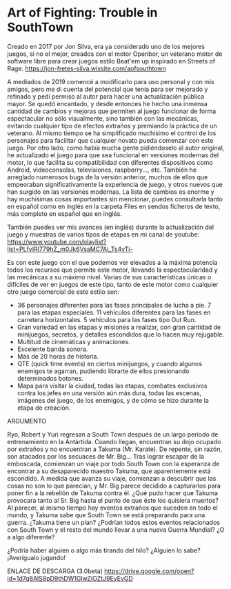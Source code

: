 # Art of Fighting: Trouble in SouthTown

Creado en 2017 por Jon Silva, era ya considerado uno de los mejores juegos, si no el mejor, creados con el motor Openbor, un veterano motor de software libre para crear juegos estilo Beat'em up inspirado en Streets of Rage.
https://jon-fretes-silva.wixsite.com/aofsouthtown

A mediados de 2019 comencé a modificarlo para uso personal y con mis amigos, pero me di cuenta del potencial que tenía para ser mejorado y refinado y pedí permiso al autor para hacer una actualización pública mayor. Se quedó encantado, y desde entonces he hecho una inmensa cantidad de cambios y mejoras que permiten al juego funcionar de forma espectacular no sólo visualmente, sino también con las mecánicas, evitando cualquier tipo de efectos extraños y premiando la práctica de un veterano.
Al mismo tiempo se ha simplificado muchísimo el control de los personajes para facilitar que cualquier novato pueda comenzar con este juego.
Por otro lado, como había mucha gente pidiéndoselo al autor original, he actualizado el juego para que sea funcional en versiones modernas del motor, lo que facilita su compatibilidad con diferentes dispositivos como Android, videoconsolas, televisiones, raspberry..., etc.
También he arreglado numerosos bugs de la versión anterior, muchos de ellos que empeoraban significativamente la experiencia de juego, y otros nuevos que han surgido en las versiones modernas.
La lista de cambios es enorme y hay muchísimas cosas importantes sin mencionar, puedes consultarla tanto en español como en inglés en la carpeta Files en sendos ficheros de texto, más completo en español que en inglés.

También puedes ver mis avances (en inglés) durante la actualización del juego y muestras de varios tipos de etapas en mi canal de youtube:
https://www.youtube.com/playlist?list=PLfyIRl779hZ_m0Jk6VsaMC7Ai_Ts4yTi-

Es con este juego con el que podemos ver elevados a la máxima potencia todos los recursos que permite este motor, llevando la espectacularidad y las mecánicas a su máximo nivel. Varias de sus características únicas o difíciles de ver en juegos de este tipo, tanto de este motor como cualquier otro juego comercial de este estilo son:
- 36 personajes diferentes para las fases principales de lucha a pie. 7 para las etapas especiales. 11 vehículos diferentes para las fases en carretera horizontales. 5 vehículos para las fases tipo Out Run.
- Gran variedad en las etapas y misiones a realizar, con gran cantidad de minijuegos, secretos, y detalles escondidos que lo hacen muy rejugable.
- Multitud de cinemáticas y animaciones.
- Excelente banda sonora.
- Más de 20 horas de historia.
- QTE (quick time events) en ciertos minijuegos, y cuando algunos enemigos te agarran, pudiendo librarte de ellos presionando determinados botones.
- Mapa para visitar la ciudad, todas las etapas, combates exclusivos contra los jefes en una versión aún más dura, todas las escenas, imágenes del juego, de los enemigos, y de cómo se hizo durante la etapa de creación.

ARGUMENTO

Ryo, Robert y Yuri regresan a South Town después de un largo período de entrenamiento en la Antártida. Cuando llegan, encuentran su dojo ocupado por extraños y no encuentran a Takuma (Mr. Karate). De repente, sin razón, son atacados por los secuaces de Mr. Big...
Tras lograr escapar de la emboscada, comienzan un viaje por todo South Town con la esperanza de encontrar a su desaparecido maestro Takuma, que aparentemente está escondido.
A medida que avanza su viaje, comienzan a descubrir que las cosas no son lo que parecían, y Mr. Big parece decidido a capturarlos para poner fin a la rebelión de Takuma contra él.
¿Qué pudo hacer que Takuma provocara tanto al Sr. Big hasta el punto de que éste los quisiera muertos?
Al parecer, al mismo tiempo hay eventos extraños que suceden en todo el mundo, y Takuma sabe que South Town se está preparando para una guerra.
¿Takuma tiene un plan? ¿Podrían todos estos eventos relacionados con South Town y el resto del mundo llevar a una nueva Guerra Mundial? ¿O a algo diferente?

¿Podría haber alguien o algo más tirando del hilo? ¿Alguien lo sabe?
¡Averígualo jugando!

ENLACE DE DESCARGA (3.0beta)
https://drive.google.com/open?id=1d7q8AlS8pD9thDW1GlwZiOZtJ9EyEyGD
